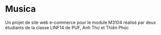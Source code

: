 # Musica
Un projet de site web e-commerce pour le module M3104 réalisé par deux étudiants de la classe LINF14 de PUF, Anh Thư et Thiên Phúc
